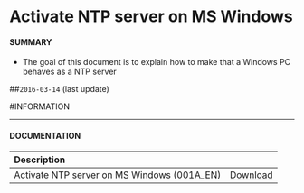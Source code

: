 # Activate NTP server on MS Windows

#### **SUMMARY**
- The goal of this document is to explain how to make that a Windows PC behaves as a NTP server

##`2016-03-14` (last update)

#INFORMATION
***********************************************************************
#### **DOCUMENTATION**
| Description                                                                      |               |
| :------------------------------------------------------------------------------- | :------------ |
| Activate NTP server on MS Windows (001A_EN) | [Download](https://github.com/innes-labs/archives/downloads/application-notes/Activate-NTP-server-on-MS-Windows_001A_en.pdf) |






